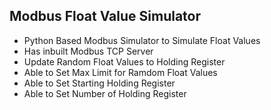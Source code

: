 ## Modbus Float Value Simulator

- Python Based Modbus Simulator to Simulate Float Values
- Has inbuilt Modbus TCP Server
- Update Random Float Values to Holding Register
- Able to Set Max Limit for Ramdom Float Values
- Able to Set Starting Holding Register
- Able to Set Number of Holding Register 
